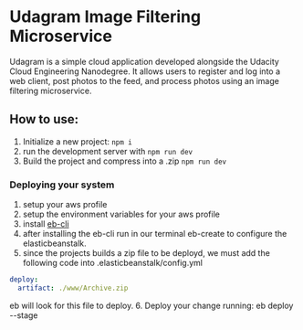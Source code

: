 # Udagram Image Filtering Microservice

Udagram is a simple cloud application developed alongside the Udacity Cloud Engineering Nanodegree. It allows users to register and log into a web client, post photos to the feed, and process photos using an image filtering microservice.


## How to use:

1. Initialize a new project: `npm i`
2. run the development server with `npm run dev`
3. Build the project and compress into a .zip  `npm run dev`


### Deploying your system

1. setup your aws profile
2. setup the environment variables for your aws profile
3. install [eb-cli](https://docs.aws.amazon.com/elasticbeanstalk/latest/dg/eb-cli3-install.htm)
4. after installing the eb-cli run in our terminal eb-create to configure the elasticbeanstalk.
5. since the projects builds a zip file to be deployd, we must add the following code into .elasticbeanstalk/config.yml
```yml
deploy:
  artifact: ./www/Archive.zip
```
eb will look for this file to deploy.
6. Deploy your change running: eb deploy --stage


